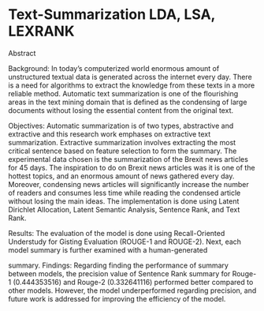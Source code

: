 # Text-Summarization LDA, LSA, LEXRANK


Abstract

Background: In today’s computerized world enormous amount of unstructured textual data is
generated across the internet every day. There is a need for algorithms to extract the knowledge from
these texts in a more reliable method. Automatic text summarization is one of the flourishing areas in
the text mining domain that is defined as the condensing of large documents without losing the essential
content from the original text.


Objectives: Automatic summarization is of two types, abstractive and extractive and this research work
emphases on extractive text summarization. Extractive summarization involves extracting the most
critical sentence based on feature selection to form the summary. The experimental data chosen is the
summarization of the Brexit news articles for 45 days. The inspiration to do on Brexit news articles was
it is one of the hottest topics, and an enormous amount of news gathered every day. Moreover,
condensing news articles will significantly increase the number of readers and consumes less time while
reading the condensed article without losing the main ideas. The implementation is done using Latent
Dirichlet Allocation, Latent Semantic Analysis, Sentence Rank, and Text Rank.


Results: The evaluation of the model is done using Recall-Oriented Understudy for Gisting Evaluation
(ROUGE-1 and ROUGE-2). Next, each model summary is further examined with a human-generated


summary.
Findings: Regarding finding the performance of summary between models, the precision value of
Sentence Rank summary for Rouge-1 (0.444353516) and Rouge-2 (0.332641116) performed better
compared to other models. However, the model underperformed regarding precision, and future work
is addressed for improving the efficiency of the model.

